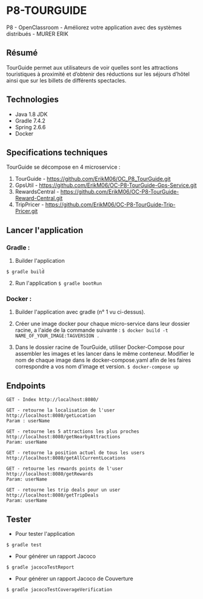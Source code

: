# P8-TOURGUIDE

P8 - OpenClassroom - Améliorez votre application avec des systèmes distribués - MURER ERIK

## Résumé

TourGuide permet aux utilisateurs de voir quelles sont les
attractions touristiques à proximité et d’obtenir des réductions sur les séjours d’hôtel
ainsi que sur les billets de différents spectacles.

## Technologies

- Java 1.8 JDK
- Gradle 7.4.2
- Spring 2.6.6
- Docker

## Specifications techniques

TourGuide se décompose en 4 microservice :
1. TourGuide - https://github.com/ErikM06/OC_P8_TourGuide.git
2. GpsUtil - https://github.com/ErikM06/OC-P8-TourGuide-Gps-Service.git
3. RewardsCentral - https://github.com/ErikM06/OC-P8-TourGuide-Reward-Central.git
4. TripPricer - https://github.com/ErikM06/OC-P8-TourGuide-Trip-Pricer.git

## Lancer l'application

### Gradle :
1. Builder l'application

`$ gradle build̀`

2. Run l'application
`$ gradle bootRun`

### Docker :
1. Builder l'application avec gradle (n° 1 vu ci-dessus).

2. Créer une image docker pour chaque micro-service dans leur dossier racine, a l'aide de la commande suivante :
`$ docker build -t NAME_OF_YOUR_IMAGE:TAGVERSION .` 

3. Dans le dossier racine de TourGuide, utiliser Docker-Compose pour assembler les images et les lancer dans le même conteneur. Modifier le nom de chaque image dans le docker-compose.yaml afin de les faires correspondre a vos nom d'image et version.
`$ docker-compose up`

## Endpoints 

    GET - Index http://localhost:8080/

    GET - retourne la localisation de l'user 
    http://localhost:8080/getLocation
    Param : userName

    GET - retourne les 5 attractions les plus proches
    http://localhost:8080/getNearbyAttractions
    Param: userName

    GET - retourne la position actuel de tous les users 
    http://localhost:8080/getAllCurrentLocations

    GET - retourne les rewards points de l'user
    http://localhost:8080/getRewards
    Param: userName

    GET - retourne les trip deals pour un user
    http://localhost:8080/getTripDeals
    Param: userName

## Tester 

- Pour tester l'application

`$ gradle test`

- Pour générer un rapport Jacoco

`$ gradle jacocoTestReport`

- Pour générer un rapport Jacoco de Couverture

`$ gradle jacocoTestCoverageVerification`
